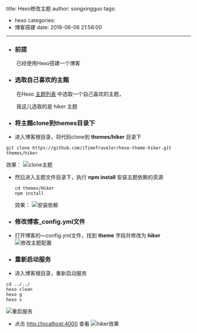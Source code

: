 title: Hexo修改主题
author: songxingguo
tags:
  - hexo
categories:
  - 博客搭建
date: 2018-06-06 21:58:00
---
-  ### 前提
 
 &emsp;&emsp;已经使用Hexo搭建一个博客

-  ### 选取自己喜欢的主题
 &emsp;&emsp;在Hexo [主题列表](https://hexo.io/themes/) 中选取一个自己喜欢的主题，
 
 &emsp;&emsp;我这儿选取的是 hiker 主题

- ### 将主题clone到themes目录下

 - 进入博客根目录，将代码clone到 **themes/hiker** 目录下
  ```
 git clone https://github.com/iTimeTraveler/hexo-theme-hiker.git themes/hiker
  ```
   效果：
 ![clone主题](http://p9myzkds7.bkt.clouddn.com/clone-hiker.png)

 - 然后进入主题文件目录下，执行 **npm install** 安装主题依赖的资源
    ```
    cd themes/Hiker
    npm install
    ```
   效果：
 ![安装依赖](http://p9myzkds7.bkt.clouddn.com/clone-hiker.png)


-  ### 修改博客_config.yml文件

 - 打开博客的—config.yml文件，找到 **theme** 字段并修改为 **hiker**
 ![修改主题配置](http://p9myzkds7.bkt.clouddn.com/%E4%B8%BB%E9%A2%98%E4%BF%AE%E6%94%B9%E4%B8%BAhiker.png)

- ### 重新启动服务

 - 进入博客根目录，重新启动服务
  ```
  cd ../../
  hexo clean 
  hexo g
  hexo s
  ```
   ![重启服务](http://p9myzkds7.bkt.clouddn.com/clone-hiker.png)

 - 点击 <http://localhost:4000> 查看
 ![hiker效果](http://p9myzkds7.bkt.clouddn.com/hiker%E6%95%88%E6%9E%9C.png)